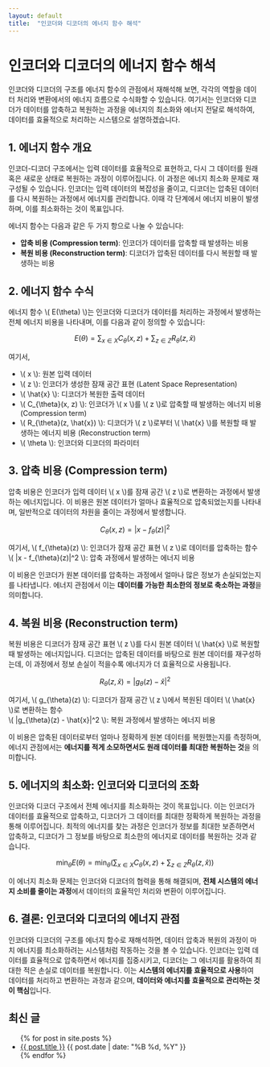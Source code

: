 ```yaml
---
layout: default
title:  "인코더와 디코더의 에너지 함수 해석"
---
```


# 인코더와 디코더의 에너지 함수 해석

인코더와 디코더의 구조를 에너지 함수의 관점에서 재해석해 보면, 각각의 역할을 데이터 처리와 변환에서의 에너지 흐름으로 수식화할 수 있습니다. 여기서는 인코더와 디코더가 데이터를 압축하고 복원하는 과정을 에너지의 최소화와 에너지 전달로 해석하여, 데이터를 효율적으로 처리하는 시스템으로 설명하겠습니다.

## 1. 에너지 함수 개요
인코더-디코더 구조에서는 입력 데이터를 효율적으로 표현하고, 다시 그 데이터를 원래 혹은 새로운 상태로 복원하는 과정이 이루어집니다. 이 과정은 에너지 최소화 문제로 재구성될 수 있습니다. 인코더는 입력 데이터의 복잡성을 줄이고, 디코더는 압축된 데이터를 다시 복원하는 과정에서 에너지를 관리합니다. 이때 각 단계에서 에너지 비용이 발생하며, 이를 최소화하는 것이 목표입니다.

에너지 함수는 다음과 같은 두 가지 항으로 나눌 수 있습니다:
- **압축 비용 (Compression term)**: 인코더가 데이터를 압축할 때 발생하는 비용
- **복원 비용 (Reconstruction term)**: 디코더가 압축된 데이터를 다시 복원할 때 발생하는 비용

## 2. 에너지 함수 수식

에너지 함수 \\( E(\theta) \\)는 인코더와 디코더가 데이터를 처리하는 과정에서 발생하는 전체 에너지 비용을 나타내며, 이를 다음과 같이 정의할 수 있습니다:

$$
E(\theta) = \sum_{x \in X} C_{\theta}(x, z) + \sum_{z \in Z} R_{\theta}(z, \hat{x})
$$

여기서,
- \\( x \\): 원본 입력 데이터
- \\( z \\): 인코더가 생성한 잠재 공간 표현 (Latent Space Representation)
- \\( \hat{x} \\): 디코더가 복원한 출력 데이터
- \\( C_{\theta}(x, z) \\): 인코더가 \\( x \\)를 \\( z \\)로 압축할 때 발생하는 에너지 비용 (Compression term)
- \\( R_{\theta}(z, \hat{x}) \\): 디코더가 \\( z \\)로부터 \\( \hat{x} \\)를 복원할 때 발생하는 에너지 비용 (Reconstruction term)
- \\( \theta \\): 인코더와 디코더의 파라미터

## 3. 압축 비용 (Compression term)
압축 비용은 인코더가 입력 데이터 \\( x \\)를 잠재 공간 \\( z \\)로 변환하는 과정에서 발생하는 에너지입니다. 이 비용은 원본 데이터가 얼마나 효율적으로 압축되었는지를 나타내며, 일반적으로 데이터의 차원을 줄이는 과정에서 발생합니다.

$$
C_{\theta}(x, z) = |x - f_{\theta}(z)|^2
$$

여기서,
\\( f_{\theta}(z) \\): 인코더가 잠재 공간 표현 \\( z \\)로 데이터를 압축하는 함수  
\\( |x - f_{\theta}(z)|^2 \\): 압축 과정에서 발생하는 에너지 비용  

이 비용은 인코더가 원본 데이터를 압축하는 과정에서 얼마나 많은 정보가 손실되었는지를 나타냅니다. 에너지 관점에서 이는 **데이터를 가능한 최소한의 정보로 축소하는 과정**을 의미합니다.

## 4. 복원 비용 (Reconstruction term)
복원 비용은 디코더가 잠재 공간 표현 \\( z \\)를 다시 원본 데이터 \\( \hat{x} \\)로 복원할 때 발생하는 에너지입니다. 디코더는 압축된 데이터를 바탕으로 원본 데이터를 재구성하는데, 이 과정에서 정보 손실이 적을수록 에너지가 더 효율적으로 사용됩니다.

$$
R_{\theta}(z, \hat{x}) = |g_{\theta}(z) - \hat{x}|^2
$$

여기서,
\\( g_{\theta}(z) \\): 디코더가 잠재 공간 \\( z \\)에서 복원된 데이터 \\( \hat{x} \\)로 변환하는 함수  
\\( |g_{\theta}(z) - \hat{x}|^2 \\): 복원 과정에서 발생하는 에너지 비용  

이 비용은 압축된 데이터로부터 얼마나 정확하게 원본 데이터를 복원했는지를 측정하며, 에너지 관점에서는 **에너지를 적게 소모하면서도 원래 데이터를 최대한 복원하는 것**을 의미합니다.

## 5. 에너지의 최소화: 인코더와 디코더의 조화

인코더와 디코더 구조에서 전체 에너지를 최소화하는 것이 목표입니다. 이는 인코더가 데이터를 효율적으로 압축하고, 디코더가 그 데이터를 최대한 정확하게 복원하는 과정을 통해 이루어집니다. 최적의 에너지를 찾는 과정은 인코더가 정보를 최대한 보존하면서 압축하고, 디코더가 그 정보를 바탕으로 최소한의 에너지로 데이터를 복원하는 것과 같습니다.

$$
\min_{\theta} E(\theta) = \min_{\theta} \left( \sum_{x \in X} C_{\theta}(x, z) + \sum_{z \in Z} R_{\theta}(z, \hat{x}) \right)
$$

이 에너지 최소화 문제는 인코더와 디코더의 협력을 통해 해결되며, **전체 시스템의 에너지 소비를 줄이는 과정**에서 데이터의 효율적인 처리와 변환이 이루어집니다.

## 6. 결론: 인코더와 디코더의 에너지 관점

인코더와 디코더의 구조를 에너지 함수로 재해석하면, 데이터 압축과 복원의 과정이 마치 에너지를 최소화하려는 시스템처럼 작동하는 것을 볼 수 있습니다. 인코더는 입력 데이터를 효율적으로 압축하면서 에너지를 집중시키고, 디코더는 그 에너지를 활용하여 최대한 적은 손실로 데이터를 복원합니다. 이는 **시스템의 에너지를 효율적으로 사용**하여 데이터를 처리하고 변환하는 과정과 같으며, **데이터와 에너지를 효율적으로 관리하는 것이 핵심**입니다.

## 최신 글
<ul>
  {% for post in site.posts %}
    <li>
      <a href="{{ post.url }}">{{ post.title }}</a>
      <span>{{ post.date | date: "%B %d, %Y" }}</span>
    </li>
  {% endfor %}
</ul>